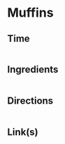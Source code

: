 # Muffins

## Time 
```

```

## Ingredients
```

```


## Directions
```

```


## Link(s)
```

```
